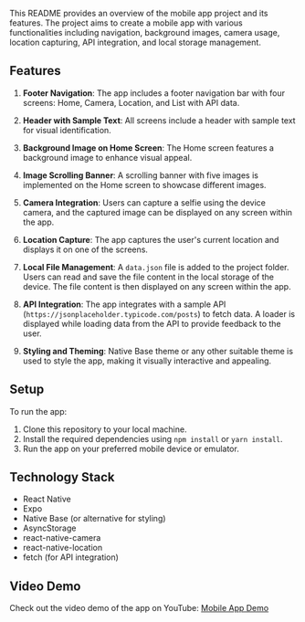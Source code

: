 This README provides an overview of the mobile app project and its features. The project aims to create a mobile app with various functionalities including navigation, background images, camera usage, location capturing, API integration, and local storage management.

## Features

1. **Footer Navigation**: The app includes a footer navigation bar with four screens: Home, Camera, Location, and List with API data.

2. **Header with Sample Text**: All screens include a header with sample text for visual identification.

3. **Background Image on Home Screen**: The Home screen features a background image to enhance visual appeal.

4. **Image Scrolling Banner**: A scrolling banner with five images is implemented on the Home screen to showcase different images.

5. **Camera Integration**: Users can capture a selfie using the device camera, and the captured image can be displayed on any screen within the app.

6. **Location Capture**: The app captures the user's current location and displays it on one of the screens.

7. **Local File Management**: A `data.json` file is added to the project folder. Users can read and save the file content in the local storage of the device. The file content is then displayed on any screen within the app.

8. **API Integration**: The app integrates with a sample API (`https://jsonplaceholder.typicode.com/posts`) to fetch data. A loader is displayed while loading data from the API to provide feedback to the user.

9. **Styling and Theming**: Native Base theme or any other suitable theme is used to style the app, making it visually interactive and appealing.

## Setup

To run the app:

1. Clone this repository to your local machine.
2. Install the required dependencies using `npm install` or `yarn install`.
3. Run the app on your preferred mobile device or emulator.

## Technology Stack

- React Native
- Expo
- Native Base (or alternative for styling)
- AsyncStorage
- react-native-camera
- react-native-location
- fetch (for API integration)

## Video Demo

Check out the video demo of the app on YouTube: [Mobile App Demo](https://www.youtube.com/shorts/o852hhQg1XM)

